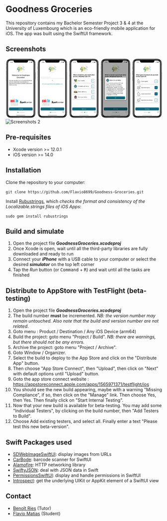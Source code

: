 # Goodness Groceries
This repository contains my Bachelor Semester Project 3 & 4 at the University of Luxembourg which is an eco-friendly mobile application for iOS.
The app was built using the SwiftUI framework.

## Screenshots
![Screenshots 1](screenshot1.png)
![Screenshots 2](screenshot2.png)

## Pre-requisites
* Xcode version >= 12.0.1
* iOS version >= 14.0

## Installation
Clone the repository to your computer:
```
git clone https://github.com/Flavio8699/Goodness-Groceries.git
```
Install [Rubustrings](https://github.com/dcordero/Rubustrings), which _checks the format and consistency of the Localizable.strings files of iOS Apps_:
```
sudo gem install rubustrings
```

## Build and simulate
1. Open the project file ***GoodnessGroceries.xcodeproj***
2. Once Xcode is open, wait until all the third-party libraries are fully downloaded and ready to run
3. Connect your ***iPhone*** with a USB cable to your computer or select the desired ***simulator*** on the top left corner
4. Tap the *Run* button (or <kbd>Command</kbd> + <kbd>R</kbd>) and wait until all the tasks are finished

## Distribute to AppStore with TestFlight (beta-testing)
1. Open the project file ***GoodnessGroceries.xcodeproj***
2. The build number **must** be incremented. _NB: the version number may remain untouched. Also note that the build and version number are not related_.
3. Goto menu : Product / Destination / Any iOS Device (arm64)
4. Build the project: goto menu "Project / Build". _NB: there are warnings, but there should not be any errors._
5. Archive the project: goto menu "Project / Archive".
6. Goto Window / Organizer.
7. Select the build to deploy to the App Store and click on the "Distribute App" button.
8. Then choose "App Store Connect", then "Upload", then click on "Next" with default options until "Upload" button.
9. Goto the app store connect website : https://appstoreconnect.apple.com/apps/1565971371/testflight/ios
10. You should see the new build appearing, maybe with a warning "Missing Compliance", if so, then click on the "Manage" link. Then choose Yes, then Yes. Then finally click on "Start Internal Testing".
11. Now that your new build is available for beta-testing. You may add some "Individual Testers", by clicking on the build number, then "Add Testers to Build".
12. Choose Add existing testers, and select all. Finally enter a text "Please test this new beta-version". 

## Swift Packages used
* [SDWebImageSwiftUI](https://github.com/SDWebImage/SDWebImageSwiftUI): display images from URLs
* [CarBode](https://github.com/heart/CarBode-Barcode-Scanner-For-SwiftUI): barcode scanner for SwiftUI
* [Alamofire](https://github.com/Alamofire/Alamofire.git): HTTP networking library
* [SwiftyJSON](https://github.com/SwiftyJSON/SwiftyJSON.git): deal with JSON data in Swift
* [PermissionsSwiftUI](https://github.com/jevonmao/PermissionsSwiftUI): display and handle permissions in SwiftUI
* [Introspect](https://github.com/siteline/SwiftUI-Introspect): get the underlying UIKit or AppKit element of a SwiftUI view

## Contact
* [Benoît Ries](mailto:benoit.ries@uni.lu) (Tutor)
* [Flavio Matias](mailto:flavio8699@gmail.com) (Student)
